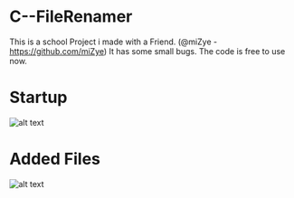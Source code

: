 # C--FileRenamer
This is a school Project i made with a Friend. (@miZye - https://github.com/miZye)
It has some small bugs. The code is free to use now.

# Startup
![alt text](https://i.imgur.com/NEDBMsA.png)

# Added Files
![alt text](https://i.imgur.com/mOQsmW6.png)
